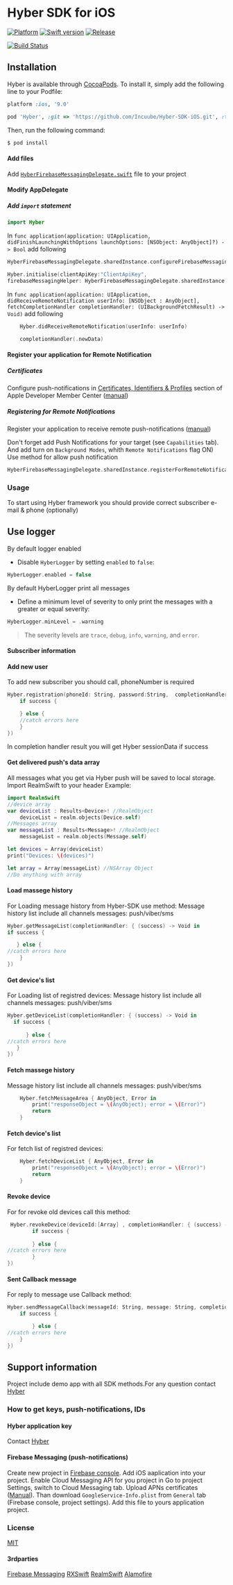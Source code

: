 # Hyber SDK for iOS
[![Platform](https://img.shields.io/badge/Platforms-iOS-lightgray.svg)]()
[![Swift version](https://img.shields.io/badge/Swift-3.0.x-orange.svg)]()
[![Release][release-svg]][release-link]

[![Build Status][travis-build-status-svg]][travis-build-status-link]

## Installation

Hyber is available through [CocoaPods](http://cocoapods.org). To install
it, simply add the following line to your Podfile:

```ruby
platform :ios, '9.0'

pod 'Hyber', :git => 'https://github.com/Incuube/Hyber-SDK-iOS.git', :tag => '2.1.0'

```
Then, run the following command:

```bash
$ pod install
```

#### Add files
Add [```HyberFirebaseMessagingDelegate.swift```][HyberFirebaseMessagingDelegateLink] file to your project

#### Modify AppDelegate
##### Add ```import``` statement
```swift
import Hyber
```

In  `func application(application: UIApplication, didFinishLaunchingWithOptions launchOptions: [NSObject: AnyObject]?) -> Bool` add following
```swift
HyberFirebaseMessagingDelegate.sharedInstance.configureFirebaseMessaging()

Hyber.initialise(clientApiKey:"ClientApiKey",
firebaseMessagingHelper: HyberFirebaseMessagingDelegate.sharedInstance, launchOptions: launchOptions)
```

In `func application(application: UIApplication, didReceiveRemoteNotification userInfo: [NSObject : AnyObject], fetchCompletionHandler completionHandler: (UIBackgroundFetchResult) -> Void)` add following
```swift
	Hyber.didReceiveRemoteNotification(userInfo: userInfo)

	completionHandler(.newData)
```

#### Register your application for Remote Notification

##### Certificates
Configure push-notifications in [Certificates, Identifiers & Profiles](https://developer.apple.com/account/ios/certificate/certificateList.action) section of Apple Developer Member Center ([manual](https://developer.apple.com/library/ios/documentation/IDEs/Conceptual/AppDistributionGuide/AddingCapabilities/AddingCapabilities.html#//apple_ref/doc/uid/TP40012582-CH26-SW6))
##### Registering for Remote Notifications
Register your application to receive remote push-notifications ([manual](https://developer.apple.com/library/mac/documentation/NetworkingInternet/Conceptual/RemoteNotificationsPG/Chapters/IPhoneOSClientImp.html#//apple_ref/doc/uid/TP40008194-CH103-SW2))

Don't forget add Push Notifications for your target (see `Capabilities` tab). And add turn on `Background Modes`, whith `Remote Notifications` flag ON)
Use method for allow push notification
```swift
HyberFirebaseMessagingDelegate.sharedInstance.registerForRemoteNotification()
```

### Usage
To start using Hyber framework you should provide correct subscriber e-mail & phone (optionally)

## Use logger
By default logger enabled
- Disable `HyberLogger` by setting `enabled` to `false`:

```swift
HyberLogger.enabled = false
```
By default HyberLogger print all messages
- Define a minimum level of severity to only print the messages with a greater or equal severity:

```swift
HyberLogger.minLevel = .warning
```

> The severity levels are `trace`, `debug`, `info`, `warning`, and `error`.


#### Subscriber information

#### Add new user
To add new subscriber you should call, phoneNumber is required
```swift
Hyber.registration(phoneId: String, password:String,  completionHandler: { (success) -> Void in
	if success {

	} else {
	//catch errors here
	}
})
```
In completion handler result you will get Hyber sessionData if success


#### Get delivered push's data array
All messages what you get via Hyber push will be saved to local storage.
Import RealmSwift to your header
Example:
```swift
import RealmSwift
//device array
var deviceList : Results<Device>! //RealmObject
	deviceList = realm.objects(Device.self)
//Messages array
var messageList : Results<Message>! //RealmObject
	messageList = realm.objects(Message.self)

let devices = Array(deviceList)
print("Devices: \(devices)")

let array = Array(messageList) //NSArray Object
//Do anything with array

```
#### Load massege history
For Loading message history from Hyber-SDK use method:
Message history list include all channels messages: push/viber/sms
```swift
Hyber.getMessageList(completionHandler: { (success) -> Void in
if success {

   } else {
//catch errors here
	}
})
```
#### Get device's list
For Loading list of registred devices:
Message history list include all channels messages: push/viber/sms
```swift
Hyber.getDeviceList(completionHandler: { (success) -> Void in
  if success {
      
      } else {
//catch errors here
   }
})

```

#### Fetch massege history
Message history list include all channels messages: push/viber/sms

```swift
	Hyber.fetchMessageArea { AnyObject, Error in
   	 	print("responseObject = \(AnyObject); error = \(Error)")
    	return
	}

```

#### Fetch device's list
For fetch list of registred devices:
```swift
 	Hyber.fetchDeviceList { AnyObject, Error in
        print("responseObject = \(AnyObject); error = \(Error)")
        return
    }

```

#### Revoke device
For for revoke old devices call this method:

```swift
 Hyber.revokeDevice(deviceId:[Array] , completionHandler: { (success) -> Void in
        if success {
                          
        } else {
//catch errors here
        }
})

```
#### Sent Callback message
For reply to message use Callback method:
```swift
Hyber.sendMessageCallback(messageId: String, message: String, completionHandler: { (success) -> Void in
	if success {

		} else {
//catch errors here
	}
})
```
## Support information
Project include demo app with all SDK methods.For any question contact [Hyber](http://hyber.io)

### How to get keys, push-notifications, IDs

#### Hyber application key
Contact [Hyber](http://hyber.io)

#### Firebase Messaging (push-notifications)
Create new project in [Firebase console](https://firebase.google.com/console/).
Add iOS aaplication into your project.
Enable Cloud Messaging API for you project in  Go to project Settings, switch to Cloud Messaging tab. Upload APNs certificates ([Manual](https://firebase.google.com/docs/cloud-messaging/ios/certs)).
Than download `GoogleService-Info.plist` from `General` tab (Firebase console, project settings).
Add this file to yours application project.

### License
[MIT](https://github.com/Incuube/Hyber-SDK-iOS/blob/swift-3.0/LICENSE)

#### 3rdparties
[Firebase Messaging](https://github.com/google/gcm/blob/master/LICENSE)
[RXSwift](http://reactivex.io/intro.html)
[RealmSwift](https://realm.io/)
[Alamofire](https://github.com/Alamofire/Alamofire/blob/master/LICENSE)



[release-svg]: http://github-release-version.herokuapp.com/github/Incuube/Hyber-SDK-iOS/release.svg
[release-link]: https://github.com/Incuube/Hyber-SDK-iOS/releases/latest

[travis-build-status-svg]: https://travis-ci.org/Incuube/Hyber-SDK-iOS.svg?branch=swift-3.0
[travis-build-status-link]: https://travis-ci.org/Incuube/Hyber-SDK-iOS

[HyberFirebaseMessagingDelegateLink]: https://github.com/Incuube/Hyber-SDK-iOS/blob/swift-3.0/Example/Hyber/HyberFirebaseMessagingDelegate.swift
